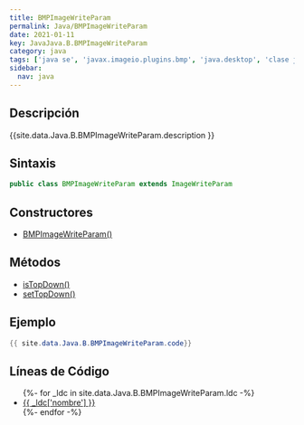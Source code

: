 ```yaml
---
title: BMPImageWriteParam
permalink: Java/BMPImageWriteParam
date: 2021-01-11
key: JavaJava.B.BMPImageWriteParam
category: java
tags: ['java se', 'javax.imageio.plugins.bmp', 'java.desktop', 'clase java', 'Java 1.0']
sidebar: 
  nav: java
---
```


## Descripción
{{site.data.Java.B.BMPImageWriteParam.description }}

## Sintaxis
~~~java
public class BMPImageWriteParam extends ImageWriteParam
~~~

## Constructores
* [BMPImageWriteParam()](/Java/BMPImageWriteParam/BMPImageWriteParam/)

## Métodos
* [isTopDown()](/Java/BMPImageWriteParam/isTopDown)
* [setTopDown()](/Java/BMPImageWriteParam/setTopDown)

## Ejemplo
~~~java
{{ site.data.Java.B.BMPImageWriteParam.code}}
~~~

## Líneas de Código
<ul>
{%- for _ldc in site.data.Java.B.BMPImageWriteParam.ldc -%}
   <li>
       <a href="{{_ldc['url'] }}">{{ _ldc['nombre'] }}</a>
   </li>
{%- endfor -%}
</ul>
